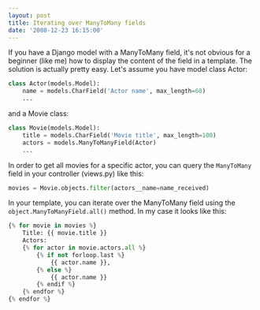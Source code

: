 ```yaml
---
layout: post
title: Iterating over ManyToMany fields
date: '2008-12-23 16:15:00'
---
```


If you have a Django model with a ManyToMany field, it's not obvious for a beginner (like me) how to display the content of the field in a template. The solution is actually pretty easy. Let's assume you have model class Actor:

```python
class Actor(models.Model):
    name = models.CharField('Actor name', max_length=60)
    ...
```
and a Movie class:

```python
class Movie(models.Model):
    title = models.CharField('Movie title', max_length=100)
    actors = models.ManyToManyField(Actor)
    ...
```

In order to get all movies for a specific actor, you can query the `ManyToMany` field in your controller (views.py) like this:

```python
movies = Movie.objects.filter(actors__name=name_received)
```

In your template, you can iterate over the ManyToMany field using the `object.ManyToManyField.all()` method. In my case it looks like this:

```python
{% for movie in movies %}
    Title: {{ movie.title }}
    Actors:
    {% for actor in movie.actors.all %}
        {% if not forloop.last %}
            {{ actor.name }},
        {% else %}
            {{ actor.name }}
        {% endif %}
    {% endfor %}
{% endfor %}
```
